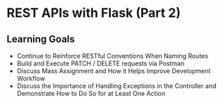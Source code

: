 #  REST APIs with Flask (Part 2)
## Learning Goals
* Continue to Reinforce RESTful Conventions When Naming Routes
* Build and Execute PATCH / DELETE requests via Postman
* Discuss Mass Assignment and How it Helps Improve Development Workflow
* Discuss the Importance of Handling Exceptions in the Controller and Demonstrate How to Do So for at Least One Action




